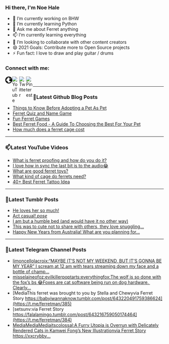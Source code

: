 ### Hi there, I'm Noe Hale

- 🔭 I’m currently working on BHW
- 🌱 I’m currently learning Python
- 💬 Ask me about Ferret anything
- 📫 I’m currently learning everything
- 🔭 I’m looking to collaborate with other content creators
- 😄 2021 Goals: Contribute more to Open Source projects
- ⚡ Fun fact: I love to draw and play guitar / drums

### Connect with me:

[<img align="left" alt="ferretvoice.com" width="22px" src="https://raw.githubusercontent.com/iconic/open-iconic/master/svg/globe.svg" />](https://ferretvoice.com)
[<img align="left" alt="YouTube" width="22px" src="https://cdn.jsdelivr.net/npm/simple-icons@v3/icons/youtube.svg" />](https://www.youtube.com/channel/UCk665XTfaMLVwFVWUmgnDiw)
[<img align="left" alt="Twitter" width="22px" src="https://cdn.jsdelivr.net/npm/simple-icons@v3/icons/twitter.svg" />](https://twitter.com/voiceferret)
[<img align="left" alt="Pinterest" width="22px" src="https://cdn.jsdelivr.net/npm/simple-icons@v3/icons/pinterest.svg" />](https://www.pinterest.com/voiceferret/)

<br />

---
### 🔭Latest Github Blog Posts
<!-- GITHUB:START -->
- [Things to Know Before Adopting a Pet As Pet](http://noehale.github.io/things-to-know-before-adopting-a-pet-as-pet/)
- [Ferret Quiz and Name Game](http://noehale.github.io/ferret-quiz/)
- [Fun Ferret Games](http://noehale.github.io/fun-ferret-games/)
- [Best Ferret Food - A Guide To Choosing the Best For Your Pet](http://noehale.github.io/best-ferret-food/)
- [How much does a ferret cage cost](http://noehale.github.io/how-much-does-a-ferret-cage-cost/)
<!-- GITHUB:END -->
---
### 📫Latest YouTube Videos

<!-- YOUTUBE:START -->
- [What is ferret proofing and how do you do it?](https://www.youtube.com/watch?v=81Syh_DJBQQ)
- [I love how in sync the last bit is to the audio😂](https://www.youtube.com/watch?v=WHBeGHwSlGY)
- [What are good ferret toys?](https://www.youtube.com/watch?v=tPxRilBzc0s)
- [What kind of cage do ferrets need?](https://www.youtube.com/watch?v=xzz6hC3sR5A)
- [40+ Best Ferret Tattoo Idea](https://www.youtube.com/watch?v=KIKqduR6Xcs)
<!-- YOUTUBE:END -->

---
### 📝Latest Tumblr Posts

<!-- TUMBLR:START -->
- [He loves her so much!](https://come-forth-into-the-light.tumblr.com/post/643228044413288448)
- [Act casual! *pose*](https://come-forth-into-the-light.tumblr.com/post/643205445671157761)
- [I am but a humble bed (and would have it no other way)](https://come-forth-into-the-light.tumblr.com/post/643182727733051392)
- [This was to cute not to share with others, they love snuggling...](https://come-forth-into-the-light.tumblr.com/post/643137473037451264)
- [Happy New Years from Australia! What are you planning for...](https://come-forth-into-the-light.tumblr.com/post/643114815160811520)
<!-- TUMBLR:END -->
---
### 📝Latest Telegram Channel Posts

<!-- TELEGRAM:START -->
- [limoncellolacroix:“MAYBE IT’S NOT MY WEEKEND, BUT IT’S GONNA BE MY YEAR” I scream at 12 am with tears streaming down my face and a bottle of champ...](https://t.me/ferretman/387)
- [misselaineofoz:evilkillerpoptarts:everythingfox:The wolf is so done with the fox’s bs 😂Foxes are cat software being run on dog hardware.  Clearly...](https://t.me/ferretman/386)
- [MediaThis ferret was brought to you by Stella and Chewyvia Ferret Story https://babyiwannaknow.tumblr.com/post/643220491759386624](https://t.me/ferretman/385)
- [setsunv:via Ferret Story https://falalamingo.tumblr.com/post/643216759050174464](https://t.me/ferretman/384)
- [MediaMediaMediaitscolossal:A Furry Utopia is Overrun with Delicately Rendered Cats in Kamwei Fong’s New Illustrationvia Ferret Story https://xxcrybby...](https://t.me/ferretman/383)
<!-- TELEGRAM:END -->
